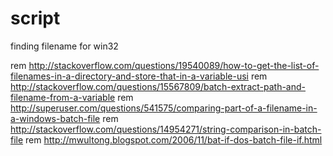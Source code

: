 # script

finding filename for win32

rem http://stackoverflow.com/questions/19540089/how-to-get-the-list-of-filenames-in-a-directory-and-store-that-in-a-variable-usi
rem http://stackoverflow.com/questions/15567809/batch-extract-path-and-filename-from-a-variable
rem http://superuser.com/questions/541575/comparing-part-of-a-filename-in-a-windows-batch-file
rem http://stackoverflow.com/questions/14954271/string-comparison-in-batch-file
rem http://mwultong.blogspot.com/2006/11/bat-if-dos-batch-file-if.html
